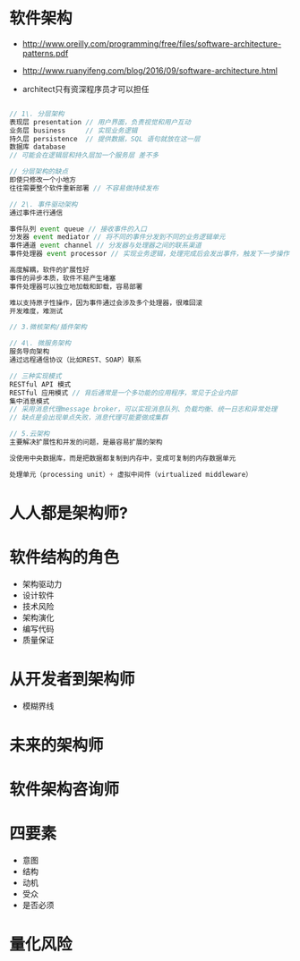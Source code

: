# 软件架构

- <http://www.oreilly.com/programming/free/files/software-architecture-patterns.pdf>

- <http://www.ruanyifeng.com/blog/2016/09/software-architecture.html>

- architect只有资深程序员才可以担任


```javascript

// 1\. 分层架构
表现层 presentation // 用户界面，负责视觉和用户互动
业务层 business     // 实现业务逻辑
持久层 persistence  // 提供数据，SQL 语句就放在这一层
数据库 database
// 可能会在逻辑层和持久层加一个服务层 差不多

// 分层架构的缺点
即使只修改一个小地方
往往需要整个软件重新部署 // 不容易做持续发布

// 2\. 事件驱动架构
通过事件进行通信

事件队列 event queue // 接收事件的入口
分发器 event mediator // 将不同的事件分发到不同的业务逻辑单元
事件通道 event channel // 分发器与处理器之间的联系渠道
事件处理器 event processor // 实现业务逻辑，处理完成后会发出事件，触发下一步操作

高度解耦，软件的扩展性好
事件的异步本质，软件不易产生堵塞
事件处理器可以独立地加载和卸载，容易部署

难以支持原子性操作，因为事件通过会涉及多个处理器，很难回滚
开发难度，难测试

// 3.微核架构/插件架构

// 4\. 微服务架构
服务导向架构
通过远程通信协议（比如REST、SOAP）联系

// 三种实现模式
RESTful API 模式
RESTful 应用模式 // 背后通常是一个多功能的应用程序，常见于企业内部
集中消息模式
// 采用消息代理message broker，可以实现消息队列、负载均衡、统一日志和异常处理
// 缺点是会出现单点失败，消息代理可能要做成集群

// 5.云架构
主要解决扩展性和并发的问题，是最容易扩展的架构

没使用中央数据库，而是把数据都复制到内存中，变成可复制的内存数据单元

处理单元（processing unit）+ 虚拟中间件（virtualized middleware）
```

# 人人都是架构师?


# 软件结构的角色

- 架构驱动力
- 设计软件
- 技术风险
- 架构演化
- 编写代码
- 质量保证

# 从开发者到架构师

- 模糊界线

# 未来的架构师

# 软件架构咨询师

# 四要素

- 意图
- 结构
- 动机
- 受众
- 是否必须

# 量化风险
